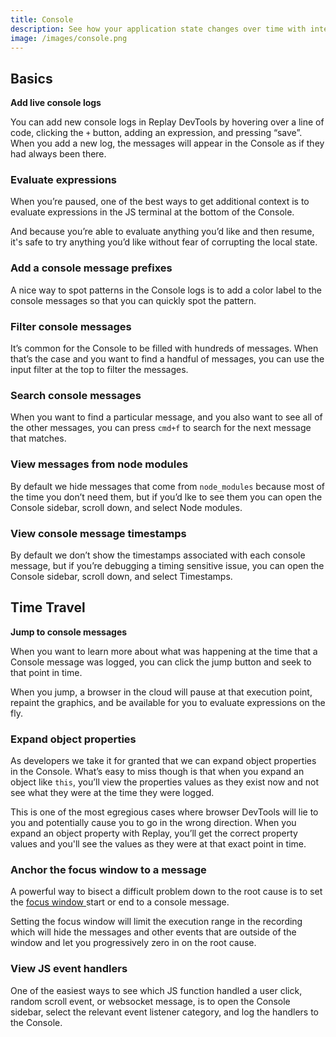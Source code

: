 ```yaml
---
title: Console
description: See how your application state changes over time with interactive console logs.
image: /images/console.png
---
```


## Basics

**Add live console logs**

You can add new console logs in Replay DevTools by hovering over a line of code, clicking the `+` button, adding an expression, and pressing “save”. When you add a new log, the messages will appear in the Console as if they had always been there.

### Evaluate expressions

When you’re paused, one of the best ways to get additional context is to evaluate expressions in the JS terminal at the bottom of the Console.

And because you’re able to evaluate anything you’d like and then resume, it's safe to try anything you’d like without fear of corrupting the local state.

### Add a console message prefixes

A nice way to spot patterns in the Console logs is to add a color label to the console messages so that you can quickly spot the pattern.

### Filter console messages

It’s common for the Console to be filled with hundreds of messages. When that’s the case and you want to find a handful of messages, you can use the input filter at the top to filter the messages.

### Search console messages

When you want to find a particular message, and you also want to see all of the other messages, you can press `cmd+f` to search for the next message that matches.

### View messages from node modules

By default we hide messages that come from `node_modules` because most of the time you don’t need them, but if you’d lke to see them you can open the Console sidebar, scroll down, and select Node modules.

### View console message timestamps

By default we don’t show the timestamps associated with each console message, but if you’re debugging a timing sensitive issue, you can open the Console sidebar, scroll down, and select Timestamps.

## Time Travel

**Jump to console messages**

When you want to learn more about what was happening at the time that a Console message was logged, you can click the jump button and seek to that point in time.

When you jump, a browser in the cloud will pause at that execution point, repaint the graphics, and be available for you to evaluate expressions on the fly.

### Expand object properties

As developers we take it for granted that we can expand object properties in the Console. What’s easy to miss though is that when you expand an object like `this`, you’ll view the properties values as they exist now and not see what they were at the time they were logged.

This is one of the most egregious cases where browser DevTools will lie to you and potentially cause you to go in the wrong direction. When you expand an object property with Replay, you’ll get the correct property values and you'll see the values as they were at that exact point in time.

### Anchor the focus window to a message

A powerful way to bisect a difficult problem down to the root cause is to set the [focus window ](/time-travel-intro/bisect-the-problem)start or end to a console message.

Setting the focus window will limit the execution range in the recording which will hide the messages and other events that are outside of the window and let you progressively zero in on the root cause.

### View JS event handlers

One of the easiest ways to see which JS function handled a user click, random scroll event, or websocket message, is to open the Console sidebar, select the relevant event listener category, and log the handlers to the Console.
